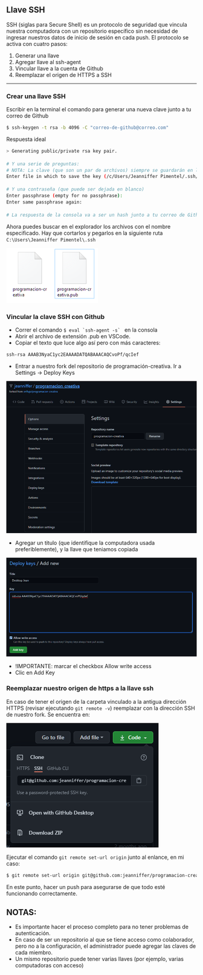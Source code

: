 ## Llave SSH
SSH (siglas para Secure Shell) es un protocolo de seguridad que vincula nuestra computadora con un repositorio específico sin necesidad de ingresar nuestros datos de inicio de sesión en cada push.
El protocolo se activa con cuatro pasos:
1. Generar una llave
2. Agregar llave al ssh-agent
3. Vincular llave a la cuenta de Github
4. Reemplazar el origen de HTTPS a SSH

---

### Crear una llave SSH
Escribir en la terminal el comando para generar una nueva clave junto a tu correo de Github
```bash
$ ssh-keygen -t rsa -b 4096 -C "correo-de-github@correo.com"
```
Respuesta ideal
```bash
> Generating public/private rsa key pair.

# Y una serie de preguntas:
# NOTA: La clave (que son un par de archivos) siempre se guardarán en la ruta que tengas abierta en la terminal, esta respuesta le dará nombre a los archivos. Yo los nombré programacion-creativa
Enter file in which to save the key (/c/Users/Jeanniffer Pimentel/.ssh/id_rsa): programacion-creativa

# Y una contraseña (que puede ser dejada en blanco)
Enter passphrase (empty for no passphrase):
Enter same passphrase again:

# La respuesta de la consola va a ser un hash junto a tu correo de Github.
```
Ahora puedes buscar en el explorador los archivos con el nombre especificado. Hay que cortarlos y pegarlos  en la siguiente ruta `C:\Users\Jeanniffer Pimentel\.ssh`

![screenshot01](./img/ss-001.PNG)
### Vincular la clave SSH con Github
- Correr el comando ```$ eval `ssh-agent -s` ``` en la consola 
- Abrir el archivo de extensión .pub en VSCode. 
- Copiar el texto que luce algo así pero con más caracteres: 
```bash 
ssh-rsa AAAB3NyaC1yc2EAAAADATQABAAACAQCvoPf/qcIef
```
- Entrar a nuestro fork del repositorio de programación-creativa. Ir a Settings -> Deploy Keys

![screenshot02](./img/ss-002.PNG)

- Agregar un titulo (que identifique la computadora usada preferiblemente), y la llave que teniamos copiada

![screenshot03](./img/ss-003.PNG)
- !IMPORTANTE: marcar el checkbox Allow write access
- Clic en Add Key

### Reemplazar nuestro origen de https a la llave ssh
En caso de tener el origen de la carpeta vinculado a la antigua dirección HTTPS (revisar ejecutando ```git remote -v```) reemplazar con la dirección SSH de nuestro fork. Se encuentra en:

![screenshot04](./img/ss-004.PNG)

Ejecutar el comando `git remote set-url origin` junto al enlance, en mi caso:
```bash
$ git remote set-url origin git@github.com:jeanniffer/programacion-creativa.git
```
En este punto, hacer un push para asegurarse de que todo esté funcionando correctamente.

## NOTAS: 
- Es importante hacer el proceso completo para no tener problemas de autenticación.
- En caso de ser un repositorio al que se tiene acceso como colaborador, pero no a la configuración, el administrador puede agregar las claves de cada miembro. 
- Un mismo repositorio puede tener varias llaves (por ejemplo, varias computadoras con acceso)